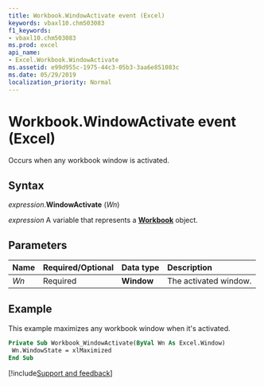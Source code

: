 ```yaml
---
title: Workbook.WindowActivate event (Excel)
keywords: vbaxl10.chm503083
f1_keywords:
- vbaxl10.chm503083
ms.prod: excel
api_name:
- Excel.Workbook.WindowActivate
ms.assetid: e99d955c-1975-44c3-05b3-3aa6e851083c
ms.date: 05/29/2019
localization_priority: Normal
---
```



# Workbook.WindowActivate event (Excel)

Occurs when any workbook window is activated.


## Syntax

_expression_.**WindowActivate** (_Wn_)

_expression_ A variable that represents a **[Workbook](Excel.Workbook.md)** object.


## Parameters

|Name|Required/Optional|Data type|Description|
|:-----|:-----|:-----|:-----|
| _Wn_|Required| **Window**| The activated window.|

## Example

This example maximizes any workbook window when it's activated.

```vb
Private Sub Workbook_WindowActivate(ByVal Wn As Excel.Window) 
 Wn.WindowState = xlMaximized 
End Sub
```



[!include[Support and feedback](~/includes/feedback-boilerplate.md)]